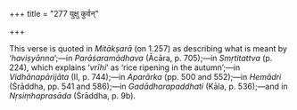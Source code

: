 +++
title = "277 युक्षु कुर्वन्"

+++


This verse is quoted in *Mitākṣarā* (on 1.257) as describing what is
meant by ‘*haviṣyānna*’;—in *Parāśaramādhava* (Ācāra, p. 705);—in
*Smṛtitattva* (p. 224), which explains ‘*vrīhi*’ as ‘rice ripening in
the autumn’;—in *Vidhānapārijāta* (II, p. 744);—in *Aparārka* (pp. 500
and 552);—in *Hemādri* (Śrāddha, pp. 541 and 586);—in
*Gadādharapaddhati* (Kāla, p. 536);—and in *Nṛsiṃhaprasāda* (Śrāddha, p.
9b).


